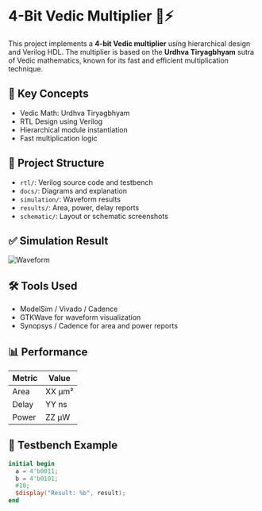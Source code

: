 # 4-Bit Vedic Multiplier 🔢⚡

This project implements a **4-bit Vedic multiplier** using hierarchical design and Verilog HDL. The multiplier is based on the **Urdhva Tiryagbhyam** sutra of Vedic mathematics, known for its fast and efficient multiplication technique.

## 🧠 Key Concepts

- Vedic Math: Urdhva Tiryagbhyam
- RTL Design using Verilog
- Hierarchical module instantiation
- Fast multiplication logic

## 📂 Project Structure

- `rtl/`: Verilog source code and testbench
- `docs/`: Diagrams and explanation
- `simulation/`: Waveform results
- `results/`: Area, power, delay reports
- `schematic/`: Layout or schematic screenshots

## ✅ Simulation Result

![Waveform](simulation/waveform.png)

## 🛠 Tools Used

- ModelSim / Vivado / Cadence
- GTKWave for waveform visualization
- Synopsys / Cadence for area and power reports

## 📊 Performance

| Metric | Value        |
|--------|--------------|
| Area   | XX µm²       |
| Delay  | YY ns        |
| Power  | ZZ µW        |

## 🧪 Testbench Example

```verilog
initial begin
  a = 4'b0011;
  b = 4'b0101;
  #10;
  $display("Result: %b", result);
end
